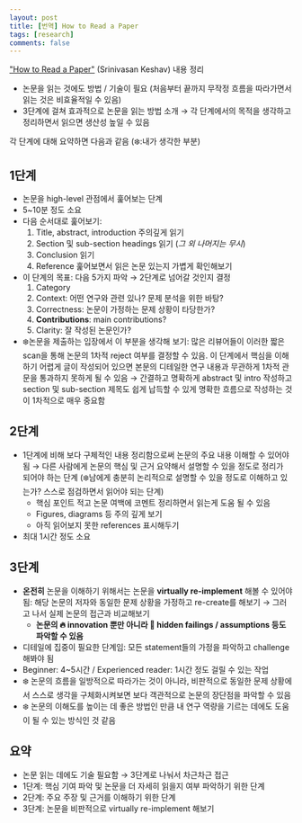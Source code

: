 ```yaml
---
layout: post
title: [번역] How to Read a Paper
tags: [research]
comments: false
---
```


["How to Read a Paper"](http://ccr.sigcomm.org/online/files/p83-keshavA.pdf) (Srinivasan Keshav) 내용 정리

- 논문을 읽는 것에도 방법 / 기술이 필요 (처음부터 끝까지 무작정 흐름을 따라가면서 읽는 것은 비효율적일 수 있음)
- 3단계에 걸쳐 효과적으로 논문을 읽는 방법 소개 &rarr; 각 단계에서의 목적을 생각하고 정리하면서 읽으면 생산성 높일 수 있음

각 단계에 대해 요약하면 다음과 같음 (:snowflake::내가 생각한 부분)

## 1단계
- 논문을 high-level 관점에서 훑어보는 단계
- 5~10분 정도 소요
- 다음 순서대로 훑어보기:
  1. Title, abstract, introduction 주의깊게 읽기
  2. Section 및 sub-section headings 읽기 (*그 외 나머지는 무시*)
  3. Conclusion 읽기
  4. Reference 훑어보면서 읽은 논문 있는지 가볍게 확인해보기
- 이 단계의 목표: 다음 5가지 파악 &rarr; 2단계로 넘어갈 것인지 결정
  1. Category
  2. Context: 어떤 연구와 관련 있나? 문제 분석을 위한 바탕?
  3. Correctness: 논문이 가정하는 문제 상황이 타당한가?
  4. **Contributions**: main contributions?
  5. Clarity: 잘 작성된 논문인가? 
- :snowflake:논문을 제출하는 입장에서 이 부분을 생각해 보기: 많은 리뷰어들이 이러한 짧은 scan을 통해 논문의 1차적 reject 여부를 결정할 수 있음. 이 단계에서 핵심을 이해하기 어렵게 글이 작성되어 있으면 본문의 디테일한 연구 내용과 무관하게 1차적 관문을 통과하지 못하게 될 수 있음 &rarr; 간결하고 명확하게 abstract 및 intro 작성하고 section 및 sub-section 제목도 쉽게 납득할 수 있게 명확한 흐름으로 작성하는 것이 1차적으로 매우 중요함

## 2단계
- 1단계에 비해 보다 구체적인 내용 정리함으로써 논문의 주요 내용 이해할 수 있어야 됨 &rarr; 다른 사람에게 논문의 핵심 및 근거 요약해서 설명할 수 있을 정도로 정리가 되어야 하는 단계 (:snowflake:남에게 충분히 논리적으로 설명할 수 있을 정도로 이해하고 있는가? 스스로 점검하면서 읽어야 되는 단계)
  - 핵심 포인트 적고 논문 여백에 코멘트 정리하면서 읽는게 도움 될 수 있음
  - Figures, diagrams 등 주의 깊게 보기
  - 아직 읽어보지 못한 references 표시해두기
- 최대 1시간 정도 소요

## 3단계
- **온전히** 논문을 이해하기 위해서는 논문을 **virtually re-implement** 해볼 수 있어야 됨: 해당 논문의 저자와 동일한 문제 상황을 가정하고 re-create를 해보기 &rarr; 그러고 나서 실제 논문의 접근과 비교해보기
  - **논문의 :fire: innovation 뿐만 아니라 :imp: hidden failings / assumptions 등도 파악할 수 있음**
- 디테일에 집중이 필요한 단계임: 모든 statement들의 가정을 파악하고 challenge 해봐야 됨
- Beginner: 4~5시간 / Experienced reader: 1시간 정도 걸릴 수 있는 작업
- :snowflake: 논문의 흐름을 일방적으로 따라가는 것이 아니라, 비판적으로 동일한 문제 상황에서 스스로 생각을 구체화시켜보면 보다 객관적으로 논문의 장단점을 파악할 수 있음
- :snowflake: 논문의 이해도를 높이는 데 좋은 방법인 만큼 내 연구 역량을 기르는 데에도 도움이 될 수 있는 방식인 것 같음

## 요약
- 논문 읽는 데에도 기술 필요함 &rarr; 3단계로 나눠서 차근차근 접근
- 1단계: 핵심 기여 파악 및 논문을 더 자세히 읽을지 여부 파악하기 위한 단계
- 2단계: 주요 주장 및 근거를 이해하기 위한 단계
- 3단계: 논문을 비판적으로 virtually re-implement 해보기

